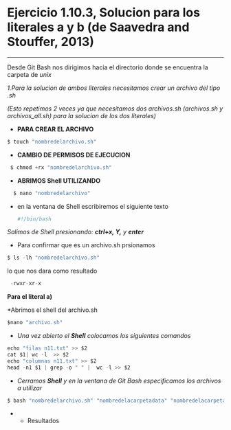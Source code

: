 # Ejercicio 1.10.3, Solucion para los literales a y b (de Saavedra and Stouffer, 2013) # 
---
Desde Git Bash nos dirigimos hacia el directorio donde se encuentra la carpeta de *unix*

*1.Para la solucion de ambos literales necesitamos crear un archivo del tipo .sh*

*(Esto repetimos 2 veces ya que necesitamos dos archivos.sh (archivos.sh y archivos_all.sh) para la solucion de los dos literales)*

* **PARA CREAR EL ARCHIVO**
 
``` js
$ touch "nombredelarchivo.sh" 
```

* **CAMBIO DE PERMISOS DE EJECUCION**

``` js
 $ chmod +rx "nombredelarchivo.sh"
```

* **ABRIMOS Shell UTILIZANDO**

``` js
  $ nano "nombredelarchivo"
 ```
 - en la ventana de Shell escribiremos el siguiente texto
   
   ``` js
   #!/bin/bash
    ```
 *Salimos de Shell presionando: **ctrl+x, Y,** y **enter***
 
 * Para confirmar que es un archivo.sh prsionamos 
 
 
 ``` js
 $ ls -lh "nombredelarchivo.sh"

 ``` 

lo que nos dara como resultado


 ``` js
  -rwxr-xr-x 
 ```
 
 **Para el literal a)**
 
 *Abrimos el shell del archivo.sh
 
 ``` js
 $nano "archivo.sh"
 ```
  
  * *Una vez abierto el **Shell** colocamos los siguientes comandos*
  
  ``` js
echo "filas n11.txt" >> $2 
cat $1| wc -l  >> $2
echo "columnas n11.txt" >> $2 
head -n1 $1 | grep -o " " |  wc -l >> $2
 ```
  
  * *Cerramos **Shell** y en la ventana de Git Bash especificamos los archivos a utilizar*
  
``` js
$ bash "nombredelarchivo.sh" "nombredelacarpetadata" "nombredelacarpetaparalosresultados"
```
* - Resultados



  

  
 
